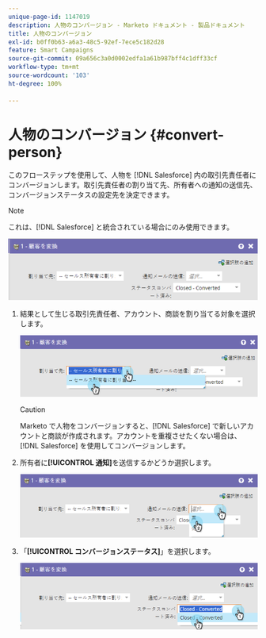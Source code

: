 ```yaml
---
unique-page-id: 1147019
description: 人物のコンバージョン - Marketo ドキュメント - 製品ドキュメント
title: 人物のコンバージョン
exl-id: b0ff0b63-a6a3-48c5-92ef-7ece5c182d28
feature: Smart Campaigns
source-git-commit: 09a656c3a0d0002edfa1a61b987bff4c1dff33cf
workflow-type: tm+mt
source-wordcount: '103'
ht-degree: 100%

---
```


# 人物のコンバージョン {#convert-person}

このフローステップを使用して、人物を [!DNL Salesforce] 内の取引先責任者にコンバージョンします。取引先責任者の割り当て先、所有者への通知の送信先、コンバージョンステータスの設定先を決定できます。

>[!NOTE]
>
>これは、[!DNL Salesforce] と統合されている場合にのみ使用できます。

![](assets/convert-person-1.png)

1. 結果として生じる取引先責任者、アカウント、商談を割り当てる対象を選択します。

   ![](assets/convert-person-2.png)

   >[!CAUTION]
   >
   >Marketo で人物をコンバージョンすると、[!DNL Salesforce] で新しいアカウントと商談が作成されます。アカウントを重複させたくない場合は、[!DNL Salesforce] を使用してコンバージョンします。

1. 所有者に&#x200B;**[!UICONTROL 通知]**&#x200B;を送信するかどうか選択します。

   ![](assets/convert-person-3.png)

1. 「**[!UICONTROL コンバージョンステータス]**」を選択します。

   ![](assets/convert-person-4.png)
